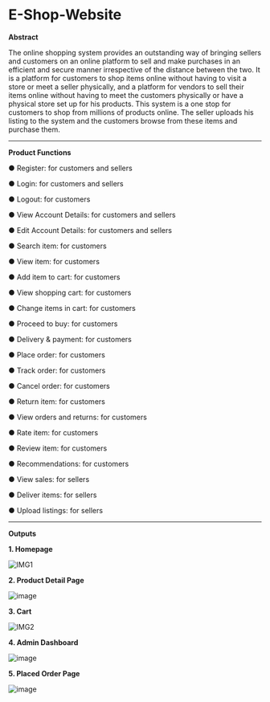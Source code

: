 # E-Shop-Website


**Abstract**


The online shopping system provides an outstanding way of bringing sellers and customers on an online platform to sell and make purchases in an efficient and secure manner irrespective of the distance between the two. It is a platform for customers to shop items online without having to visit a store or meet a seller physically, and a platform for vendors to sell their items online without having to meet the customers physically or have a physical store set up for his products. This system is a one stop for customers to shop from millions of products online. The seller uploads his listing to the system and the customers browse from these items and purchase them.


-----------------------------------------------------------------------------------------------------------------------------------------


**Product Functions**


●	Register: for customers and sellers

●	Login: for customers and sellers

●	Logout: for customers

●	View Account Details: for customers and sellers

●	Edit Account Details: for customers and sellers

●	Search item: for customers

●	View item: for customers

●	Add item to cart: for customers

●	View shopping cart: for customers

●	Change items in cart: for customers

●	Proceed to buy: for customers

●	Delivery & payment: for customers

●	Place order: for customers

●	Track order: for customers

●	Cancel order: for customers

●	Return item: for customers

●	View orders and returns: for customers
 
●	Rate item: for customers

●	Review item: for customers

●	Recommendations: for customers

●	View sales: for sellers

●	Deliver items: for sellers

●	Upload listings: for sellers

------------------------------------------------------------------------------------------------------------------------------------------

**Outputs**

**1. Homepage**

![IMG1](https://github.com/Matin3230/E-Shop-Website/assets/85051013/2c786024-6d10-44f7-ae72-84532471cfea)


**2. Product Detail Page**

![image](https://github.com/Matin3230/E-Shop-Website/assets/85051013/5e6bf0ce-ef80-4fe9-98d8-9c798f95de8f)

**3. Cart**

![IMG2](https://github.com/Matin3230/E-Shop-Website/assets/85051013/cd2624c7-641c-4072-a990-13a87248c528)


**4. Admin Dashboard**

![image](https://github.com/Matin3230/E-Shop-Website/assets/85051013/f27fa293-60e2-4242-acef-f988e961a4be)


**5. Placed Order Page**

![image](https://github.com/Matin3230/E-Shop-Website/assets/85051013/2c933fe3-db6d-48f8-90ff-efcfd6425088)







